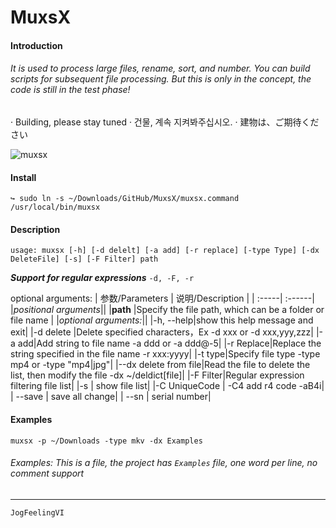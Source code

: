 # MuxsX
#### Introduction

###### It is used to process large files, rename, sort, and number. You can build scripts for subsequent file processing. But this is only in the concept, the code is still in the test phase!

 · Building, please stay tuned
 · 건물, 계속 지켜봐주십시오.
 · 建物は、ご期待ください

![muxsx](https://i.loli.net/2021/08/25/uEzdDFBRhIsJKxM.png)

#### Install

```
↪ sudo ln -s ~/Downloads/GitHub/MuxsX/muxsx.command /usr/local/bin/muxsx
```

#### Description
 `usage: muxsx [-h] [-d delelt] [-a add] [-r replace] [-type Type] [-dx DeleteFile] [-s] [-F Filter] path`

 ***Support for regular expressions*** `-d, -F, -r`


 optional arguments:
  | 参数/Parameters | 说明/Description |
  | :-----| :------|
  |*positional arguments*||
  |**path** |Specify the file path, which can be a folder or file name |
  |*optional arguments:*||
  |-h, --help|show this help message and exit|
  |-d delete |Delete specified characters，Ex -d xxx or -d xxx,yyy,zzz|
  |-a add|Add string to file name -a ddd or -a ddd@-5|
  |-r Replace|Replace the string specified in the file name -r xxx:yyyy|
  |-t type|Specify file type -type mp4 or -type "mp4|jpg"|
  |--dx delete from file|Read the file to delete the list, then modify the file -dx ~/deldict[file]|
  |-F Filter|Regular expression filtering file list|
  |-s | show file list|
  |-C UniqueCode | -C4 add r4 code -aB4i|
  | --save | save all change|
  | --sn | serial number|

#### Examples
```
muxsx -p ~/Downloads -type mkv -dx Examples
```
###### Examples: This is a file, the project has `Examples` file, one word per line, no comment support


------
 `JogFeelingVI`

